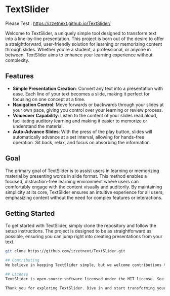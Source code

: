 # TextSlider

Please Test : https://izzetnext.github.io/TextSlider/

Welcome to TextSlider, a uniquely simple tool designed to transform text into a line-by-line presentation. This project is born out of the desire to offer a straightforward, user-friendly solution for learning or memorizing content through slides. Whether you're a student, a professional, or anyone in between, TextSlider aims to enhance your learning experience without complexity.

## Features

- **Simple Presentation Creation**: Convert any text into a presentation with ease. Each line of your text becomes a slide, making it perfect for focusing on one concept at a time.
- **Navigation Control**: Move forwards or backwards through your slides at your own pace, giving you control over your learning or review process.
- **Voiceover Capability**: Listen to the content of your slides read aloud, facilitating auditory learning and making it easier to memorize or understand the material.
- **Auto-Advance Slides**: With the press of the play button, slides will automatically advance at a set interval, allowing for hands-free operation. Sit back, relax, and focus on absorbing the information.

## Goal

The primary goal of TextSlider is to assist users in learning or memorizing material by presenting words in slide format. This method enables a focused, distraction-free learning environment where users can comfortably engage with the content visually and auditorily. By maintaining simplicity at its core, TextSlider ensures an intuitive experience for all users, emphasizing content without the need for complex features or interactions.

## Getting Started

To get started with TextSlider, simply clone the repository and follow the setup instructions. The project is designed to be as straightforward as possible, ensuring you can jump right into creating presentations from your text.

```bash
git clone https://github.com/izzetnext/TextSlider.git

## Contributing
We believe in keeping TextSlider simple, but we welcome contributions that enhance its functionality without compromising its core mission. If you have ideas or improvements, please feel free to fork the repository and submit a pull request.

## License
TextSlider is open-source software licensed under the MIT license. See the LICENSE file for more details.

Thank you for exploring TextSlider. Dive in and start transforming your learning and memorization process today!



